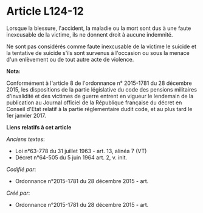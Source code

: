# Article L124-12

Lorsque la blessure, l'accident, la maladie ou la mort sont dus à une faute inexcusable de la victime, ils ne donnent droit à
aucune indemnité.

Ne sont pas considérés comme faute inexcusable de la victime le suicide et la tentative de suicide s'ils sont survenus à
l'occasion ou sous la menace d'un enlèvement ou de tout autre acte de violence.

**Nota:**

Conformément à l'article 8 de l'ordonnance n° 2015-1781 du 28 décembre 2015, les dispositions de la partie législative du
code des pensions militaires d'invalidité et des victimes de guerre entrent en vigueur le lendemain de la publication au
Journal officiel de la République française du décret en Conseil d'Etat relatif à la partie réglementaire dudit code, et au
plus tard le 1er janvier 2017.

**Liens relatifs à cet article**

_Anciens textes_:

  - Loi n°63-778 du 31 juillet 1963 - art. 13, alinéa 7 (VT)
  - Décret n°64-505 du 5 juin 1964 art. 2, v. init.

_Codifié par_:

  - Ordonnance n°2015-1781 du 28 décembre 2015 - art.

_Créé par_:

  - Ordonnance n°2015-1781 du 28 décembre 2015 - art.
